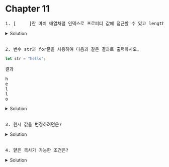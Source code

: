 # Chapter 11

<pre>1. [     ]란 마치 배열처럼 인덱스로 프로퍼티 값에 접근할 수 있고 length프로퍼티를 갖는 객체를 말한다.
</pre>

<details>
  <summary>Solution</summary>
    <strong>유사 배열 객체</strong> : 문자열은 유사배열 객체이며 for문으로 순회할 수 있다.
</details>

<br>

<pre>2. 변수 str과 for문을 사용하여 다음과 같은 결과로 출력하시오.
</pre>

```js
let str = "hello";
```

결과

<pre>
h
e
l
l
o
</pre>

<details>
  <summary>Solution</summary>
  <pre>for(let i = 0; i < str.length; i++) {
  console.log(str[i]);
}
</pre>
</details>

<br>

<pre>3. 원시 값을 변경하려면은?
</pre>

<details>
  <summary>Solution</summary>
    <strong>재할당 한다.(새로운 메모리에 할당)</strong> <br> ex) let test = "test"<br> test = "change test"
</details>

<br>

<pre>4. 얕은 복사가 가능한 조건은?
</pre>

<details>
  <summary>Solution</summary>
    <strong>깊이가 1단계 일때 </strong> 
</details>

<br>
